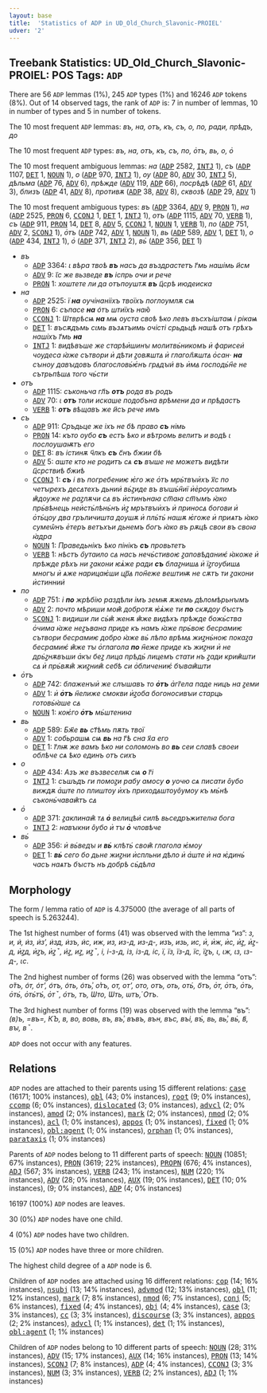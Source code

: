 ```yaml
---
layout: base
title:  'Statistics of ADP in UD_Old_Church_Slavonic-PROIEL'
udver: '2'
---
```


## Treebank Statistics: UD_Old_Church_Slavonic-PROIEL: POS Tags: `ADP`

There are 56 `ADP` lemmas (1%), 245 `ADP` types (1%) and 16246 `ADP` tokens (8%).
Out of 14 observed tags, the rank of `ADP` is: 7 in number of lemmas, 10 in number of types and 5 in number of tokens.

The 10 most frequent `ADP` lemmas: <em>въ, на, отъ, къ, съ, о, по, ради, прѣдъ, до</em>

The 10 most frequent `ADP` types:  <em>въ, на, отъ, къ, съ, по, о҅тъ, вь, о, о҅</em>

The 10 most frequent ambiguous lemmas: <em>на</em> (<tt><a href="cu_proiel-pos-ADP.html">ADP</a></tt> 2582, <tt><a href="cu_proiel-pos-INTJ.html">INTJ</a></tt> 1), <em>съ</em> (<tt><a href="cu_proiel-pos-ADP.html">ADP</a></tt> 1107, <tt><a href="cu_proiel-pos-DET.html">DET</a></tt> 1, <tt><a href="cu_proiel-pos-NOUN.html">NOUN</a></tt> 1), <em>о</em> (<tt><a href="cu_proiel-pos-ADP.html">ADP</a></tt> 970, <tt><a href="cu_proiel-pos-INTJ.html">INTJ</a></tt> 1), <em>оу</em> (<tt><a href="cu_proiel-pos-ADP.html">ADP</a></tt> 80, <tt><a href="cu_proiel-pos-ADV.html">ADV</a></tt> 30, <tt><a href="cu_proiel-pos-INTJ.html">INTJ</a></tt> 5), <em>дѣльма</em> (<tt><a href="cu_proiel-pos-ADP.html">ADP</a></tt> 76, <tt><a href="cu_proiel-pos-ADV.html">ADV</a></tt> 6), <em>прѣжде</em> (<tt><a href="cu_proiel-pos-ADV.html">ADV</a></tt> 119, <tt><a href="cu_proiel-pos-ADP.html">ADP</a></tt> 66), <em>посрѣдѣ</em> (<tt><a href="cu_proiel-pos-ADP.html">ADP</a></tt> 61, <tt><a href="cu_proiel-pos-ADV.html">ADV</a></tt> 3), <em>близъ</em> (<tt><a href="cu_proiel-pos-ADP.html">ADP</a></tt> 41, <tt><a href="cu_proiel-pos-ADV.html">ADV</a></tt> 8), <em>противѫ</em> (<tt><a href="cu_proiel-pos-ADP.html">ADP</a></tt> 38, <tt><a href="cu_proiel-pos-ADV.html">ADV</a></tt> 8), <em>сквозѣ</em> (<tt><a href="cu_proiel-pos-ADP.html">ADP</a></tt> 29, <tt><a href="cu_proiel-pos-ADV.html">ADV</a></tt> 1)

The 10 most frequent ambiguous types:  <em>въ</em> (<tt><a href="cu_proiel-pos-ADP.html">ADP</a></tt> 3364, <tt><a href="cu_proiel-pos-ADV.html">ADV</a></tt> 9, <tt><a href="cu_proiel-pos-PRON.html">PRON</a></tt> 1), <em>на</em> (<tt><a href="cu_proiel-pos-ADP.html">ADP</a></tt> 2525, <tt><a href="cu_proiel-pos-PRON.html">PRON</a></tt> 6, <tt><a href="cu_proiel-pos-CCONJ.html">CCONJ</a></tt> 1, <tt><a href="cu_proiel-pos-DET.html">DET</a></tt> 1, <tt><a href="cu_proiel-pos-INTJ.html">INTJ</a></tt> 1), <em>отъ</em> (<tt><a href="cu_proiel-pos-ADP.html">ADP</a></tt> 1115, <tt><a href="cu_proiel-pos-ADV.html">ADV</a></tt> 70, <tt><a href="cu_proiel-pos-VERB.html">VERB</a></tt> 1), <em>съ</em> (<tt><a href="cu_proiel-pos-ADP.html">ADP</a></tt> 911, <tt><a href="cu_proiel-pos-PRON.html">PRON</a></tt> 14, <tt><a href="cu_proiel-pos-DET.html">DET</a></tt> 8, <tt><a href="cu_proiel-pos-ADV.html">ADV</a></tt> 5, <tt><a href="cu_proiel-pos-CCONJ.html">CCONJ</a></tt> 1, <tt><a href="cu_proiel-pos-NOUN.html">NOUN</a></tt> 1, <tt><a href="cu_proiel-pos-VERB.html">VERB</a></tt> 1), <em>по</em> (<tt><a href="cu_proiel-pos-ADP.html">ADP</a></tt> 751, <tt><a href="cu_proiel-pos-ADV.html">ADV</a></tt> 2, <tt><a href="cu_proiel-pos-SCONJ.html">SCONJ</a></tt> 1), <em>о҅тъ</em> (<tt><a href="cu_proiel-pos-ADP.html">ADP</a></tt> 742, <tt><a href="cu_proiel-pos-ADV.html">ADV</a></tt> 1, <tt><a href="cu_proiel-pos-NOUN.html">NOUN</a></tt> 1), <em>вь</em> (<tt><a href="cu_proiel-pos-ADP.html">ADP</a></tt> 589, <tt><a href="cu_proiel-pos-ADV.html">ADV</a></tt> 1, <tt><a href="cu_proiel-pos-DET.html">DET</a></tt> 1), <em>о</em> (<tt><a href="cu_proiel-pos-ADP.html">ADP</a></tt> 434, <tt><a href="cu_proiel-pos-INTJ.html">INTJ</a></tt> 1), <em>о҅</em> (<tt><a href="cu_proiel-pos-ADP.html">ADP</a></tt> 371, <tt><a href="cu_proiel-pos-INTJ.html">INTJ</a></tt> 2), <em>вь҆</em> (<tt><a href="cu_proiel-pos-ADP.html">ADP</a></tt> 356, <tt><a href="cu_proiel-pos-DET.html">DET</a></tt> 1)


* <em>въ</em>
  * <tt><a href="cu_proiel-pos-ADP.html">ADP</a></tt> 3364: <em>ꙇ вѣра твоѣ <b>въ</b> насъ да въздрастетъ г҃мь нашімь и҃см</em>
  * <tt><a href="cu_proiel-pos-ADV.html">ADV</a></tt> 9: <em>ꙇ҃с же вьзведе <b>въ</b> іспрь очи и рече</em>
  * <tt><a href="cu_proiel-pos-PRON.html">PRON</a></tt> 1: <em>хоштете ли да отъпоуштѫ <b>въ</b> ц҃срѣ июдеиска</em>
* <em>на</em>
  * <tt><a href="cu_proiel-pos-ADP.html">ADP</a></tt> 2525: <em>ї <b>на</b> оучінанііхъ твоїхъ поглоумлѫ сѩ</em>
  * <tt><a href="cu_proiel-pos-PRON.html">PRON</a></tt> 6: <em>съпасе <b>на</b> о͑тъ штиїхъ наю̑</em>
  * <tt><a href="cu_proiel-pos-CCONJ.html">CCONJ</a></tt> 1: <em>Ѡтврѣсѩ <b>на</b> мѩ оуста своѣ ѣко левъ въсхъіштаѩ і рікаѩ</em>
  * <tt><a href="cu_proiel-pos-DET.html">DET</a></tt> 1: <em>въсѫдъмь сꙇмь възѧтъимь очісті срьдьцѣ нашѣ отъ грѣхъ нашіхъ г҃мь <b>на</b></em>
  * <tt><a href="cu_proiel-pos-INTJ.html">INTJ</a></tt> 1: <em>видѣвъше же старѣи҅шинꙑ молитвь҆никомъ и҅ фарисеи҆ чоудеса ꙗ҅же сътвори и҅ дѣти ꙁовѫштꙙ и҅ глагол҄ѫштꙙ о҅сан· <b>на</b> сꙑноу давꙑдовъ благословь҆ѥ҅нъ грꙙдꙑи҆ въ и҅мꙙ господь҆н҄е не сътрьпѣшꙙ того чь҆сти</em>
* <em>отъ</em>
  * <tt><a href="cu_proiel-pos-ADP.html">ADP</a></tt> 1115: <em>съконьча гл҃ъ <b>отъ</b> рода въ родъ</em>
  * <tt><a href="cu_proiel-pos-ADV.html">ADV</a></tt> 70: <em>ꙇ <b>отъ</b> толи искаше подобъна врѣмени да и прѣдастъ</em>
  * <tt><a href="cu_proiel-pos-VERB.html">VERB</a></tt> 1: <em><b>отъ</b> вѣщавъ же и҃съ рече имъ</em>
* <em>съ</em>
  * <tt><a href="cu_proiel-pos-ADP.html">ADP</a></tt> 911: <em>Сръдьце же іхъ не бѣ право <b>съ</b> німь</em>
  * <tt><a href="cu_proiel-pos-PRON.html">PRON</a></tt> 14: <em>къто оубо <b>съ</b> естъ ѣко и вѣтромь велитъ и водѣ ꙇ послоушаѭтъ его</em>
  * <tt><a href="cu_proiel-pos-DET.html">DET</a></tt> 8: <em>въ істинѫ ч҃лкъ <b>съ</b> с҃нъ б҃жии бѣ</em>
  * <tt><a href="cu_proiel-pos-ADV.html">ADV</a></tt> 5: <em>аште кто не родитъ сѧ <b>съ</b> вꙑше не можетъ видѣти ц҃срствиѣ б҃жиѣ</em>
  * <tt><a href="cu_proiel-pos-CCONJ.html">CCONJ</a></tt> 1: <em><b>съ</b> і въ погребениѥ ѥ҅го же о҅тъ мрь҆твꙑи҅хъ х꙯с по четꙑрехъ десꙙтехъ дьнии҆ вь҆ꙁиде въ вꙑшь҆н҄иї и҅е҅роусалимъ ѭ̑доуже не раꙁлѫчи сꙙ въ и҅стинънаꙗ ст꙯аꙗ ст꙯ꙑмъ ꙗ҅ко прь҆вѣнець неи҅сть҆лѣнь҆нъ и҅ꙁ мрътвꙑи҅хъ и҅ приносꙙ богови и҅ о҅ть҆цоу два гръличишта доушѫ и҅ пль҆ть҆ нашѫ ѥ҅гоже и҅ приѧтъ ꙗ҅ко сумеѡ̑нъ е҅теръ ветъхъи дьнемъ богъ ꙗ҅ко въ рѫцѣ свои въ своꙗ ꙗ҅дра</em>
  * <tt><a href="cu_proiel-pos-NOUN.html">NOUN</a></tt> 1: <em>Праведьнікъ ѣко пінікъ <b>съ</b> провьтетъ</em>
  * <tt><a href="cu_proiel-pos-VERB.html">VERB</a></tt> 1: <em>нѣстъ о҄утаило сꙙ насъ нечь҆стивоѥ ꙁаповѣданиѥ҆ ꙗ҅коже и҅ прѣжде рѣхъ ни ꙁакони ѥѧ҅же ради <b>съ</b> блаꙁнишꙙ и҅ їꙁгоубишꙙ многꙑ и҅ ѧже нарицаѥ҅ши цр꙯ꙙ пон҄еже вештиѭ не сѫтъ ти ꙁакони и҅стиннии҆</em>
* <em>по</em>
  * <tt><a href="cu_proiel-pos-ADP.html">ADP</a></tt> 751: <em>і <b>по</b> жрѣбію раздѣли імъ земѭ ѫжемь дѣломѣрьнꙑмъ</em>
  * <tt><a href="cu_proiel-pos-ADV.html">ADV</a></tt> 2: <em>почто мѣриши моѭ̑ добротѫ ѥ҅ѧ҅же ти <b>по</b> скѫдоу бꙑстъ</em>
  * <tt><a href="cu_proiel-pos-SCONJ.html">SCONJ</a></tt> 1: <em>видиши ли сь҆ѭ̑ женѫ ѭ̑же видѣхъ прѣжде божь҆ства о҅чима ꙗ҅же неꙁъвана приде къ намъ ꙗ҅же прь҆воѥ бесрамиѥ сътвори бесрамиѥ добро ꙗ҅же вь҆ лѣпо врѣмꙙ жиꙁнь҆ноѥ покаꙁа бесрамиѥ҆ ѭ̑же тꙑ о҅глагола <b>по</b> н҄еже приде къ жиꙁни и҅ не дрь҆ꙁнѫвъши а҅кꙑ беꙁ лица прѣдь҆ лицемъ стати нъ ꙁади криѭ̑шти сꙙ и҅ прь҆вѫѭ̑ жиꙁниѭ̑ себѣ си о҅бличениѥ҆ бꙑваѭ̑шти</em>
* <em>о҅тъ</em>
  * <tt><a href="cu_proiel-pos-ADP.html">ADP</a></tt> 742: <em>блаженꙑи҅ же слꙑшавъ то <b>о҅тъ</b> а҅гг҄ела паде ницъ на ꙁеми</em>
  * <tt><a href="cu_proiel-pos-ADV.html">ADV</a></tt> 1: <em>и҅ <b>о҅тъ</b> н҄елиже смокви и҅ꙁоба богоносивꙑи старць готовь҆ꙗ҅ше сꙙ</em>
  * <tt><a href="cu_proiel-pos-NOUN.html">NOUN</a></tt> 1: <em>коѥ҅го <b>о҅тъ</b> мь҆штениꙗ</em>
* <em>вь</em>
  * <tt><a href="cu_proiel-pos-ADP.html">ADP</a></tt> 589: <em>Бж҃е <b>вь</b> ст҃ѣмь пѫть твої</em>
  * <tt><a href="cu_proiel-pos-ADV.html">ADV</a></tt> 1: <em>собьрашѩ сѩ <b>вь</b> на г҃ѣ сна х҃а его</em>
  * <tt><a href="cu_proiel-pos-DET.html">DET</a></tt> 1: <em>г҃лѭ же вамъ ѣко ни соломонъ во <b>вь</b> сеи славѣ своеи облѣче сѧ ѣко единъ отъ сихъ</em>
* <em>о</em>
  * <tt><a href="cu_proiel-pos-ADP.html">ADP</a></tt> 434: <em>Азъ же възвеселѭ сѩ <b>о</b> г҃і</em>
  * <tt><a href="cu_proiel-pos-INTJ.html">INTJ</a></tt> 1: <em>съшъдъ ги помоꙁи рабу амосу <b>о</b> уочю сѧ писати о̑убо виждѫ а҅ште по плиштоу и҅хъ приходꙙштоуо̑умоу къ мь҆нѣ съконь҆чаваѭ̑тъ сꙙ</em>
* <em>о҅</em>
  * <tt><a href="cu_proiel-pos-ADP.html">ADP</a></tt> 371: <em>ꙁаклинаѭ̑ тꙙ <b>о҅</b> велицѣи҆ силѣ вьседръжителꙗ бога</em>
  * <tt><a href="cu_proiel-pos-INTJ.html">INTJ</a></tt> 2: <em>навꙑкни о̑убо и҅ тꙑ <b>о҅</b> чловѣче</em>
* <em>вь҆</em>
  * <tt><a href="cu_proiel-pos-ADP.html">ADP</a></tt> 356: <em>и҅ вь҆ведꙑ и <b>вь҆</b> клѣть҆ своѭ̑ глагола ѥ҅моу</em>
  * <tt><a href="cu_proiel-pos-DET.html">DET</a></tt> 1: <em><b>вь҆</b> сего бо дьне жиꙁни и҅спльни дѣло и҅ а҅ште и҅ на ѥ҅динь҆ часъ наѧтъ бꙑстъ нъ добрѣ сь҆дѣла</em>

## Morphology

The form / lemma ratio of `ADP` is 4.375000 (the average of all parts of speech is 5.263244).

The 1st highest number of forms (41) was observed with the lemma “из”: <em>з, и, и͑, и͑з, и͑зʼ, и͑зд, и͑зъ, и͑с, иж, из, из-д, из-д-, изъ, изь, ис, и҅, и҅ж, и҅с, и҅ꙁ, и҅ꙁ-д, и҅ꙁд, и҅ꙁъ, и҅ꙁꙿ, и҆ꙁ, иꙁ, иꙁꙿ, і, і-з-д, із, із-д, іс, ї, їз, їз-д, їс, їꙁъ, ꙇ, ꙇж, ꙇз, ꙇз-д-, ꙇс</em>.

The 2nd highest number of forms (26) was observed with the lemma “отъ”: <em>о̆тъ, о͑т, о͑тʼ, о͑тъ, о͑ть, о͑ть͗, о͗тъ, от, отʼ, ото, отъ, оть, оть҆, о҃тъ, о҅т, о҅тъ, о҅ть, о҅ть҆, о҅ть҆тъ҆, о҅тꙿ, о҆тъ, тъ, Ѡто, Ѡть, ѡтъ, ҆Отъ</em>.

The 3rd highest number of forms (19) was observed with the lemma “въ”: <em>(в)ъ, =въ=, КЪ, в, во, вовь, въ, въ͗, въвъ, вън, въс, въі, въ҆, вь, вь͗, вь҆, в҃, вꙑ, вꙿ</em>.

`ADP` does not occur with any features.


## Relations

`ADP` nodes are attached to their parents using 15 different relations: <tt><a href="cu_proiel-dep-case.html">case</a></tt> (16171; 100% instances), <tt><a href="cu_proiel-dep-obl.html">obl</a></tt> (43; 0% instances), <tt><a href="cu_proiel-dep-root.html">root</a></tt> (9; 0% instances), <tt><a href="cu_proiel-dep-ccomp.html">ccomp</a></tt> (6; 0% instances), <tt><a href="cu_proiel-dep-dislocated.html">dislocated</a></tt> (3; 0% instances), <tt><a href="cu_proiel-dep-advcl.html">advcl</a></tt> (2; 0% instances), <tt><a href="cu_proiel-dep-amod.html">amod</a></tt> (2; 0% instances), <tt><a href="cu_proiel-dep-mark.html">mark</a></tt> (2; 0% instances), <tt><a href="cu_proiel-dep-nmod.html">nmod</a></tt> (2; 0% instances), <tt><a href="cu_proiel-dep-acl.html">acl</a></tt> (1; 0% instances), <tt><a href="cu_proiel-dep-appos.html">appos</a></tt> (1; 0% instances), <tt><a href="cu_proiel-dep-fixed.html">fixed</a></tt> (1; 0% instances), <tt><a href="cu_proiel-dep-obl-agent.html">obl:agent</a></tt> (1; 0% instances), <tt><a href="cu_proiel-dep-orphan.html">orphan</a></tt> (1; 0% instances), <tt><a href="cu_proiel-dep-parataxis.html">parataxis</a></tt> (1; 0% instances)

Parents of `ADP` nodes belong to 11 different parts of speech: <tt><a href="cu_proiel-pos-NOUN.html">NOUN</a></tt> (10851; 67% instances), <tt><a href="cu_proiel-pos-PRON.html">PRON</a></tt> (3619; 22% instances), <tt><a href="cu_proiel-pos-PROPN.html">PROPN</a></tt> (676; 4% instances), <tt><a href="cu_proiel-pos-ADJ.html">ADJ</a></tt> (567; 3% instances), <tt><a href="cu_proiel-pos-VERB.html">VERB</a></tt> (243; 1% instances), <tt><a href="cu_proiel-pos-NUM.html">NUM</a></tt> (220; 1% instances), <tt><a href="cu_proiel-pos-ADV.html">ADV</a></tt> (28; 0% instances), <tt><a href="cu_proiel-pos-AUX.html">AUX</a></tt> (19; 0% instances), <tt><a href="cu_proiel-pos-DET.html">DET</a></tt> (10; 0% instances),  (9; 0% instances), <tt><a href="cu_proiel-pos-ADP.html">ADP</a></tt> (4; 0% instances)

16197 (100%) `ADP` nodes are leaves.

30 (0%) `ADP` nodes have one child.

4 (0%) `ADP` nodes have two children.

15 (0%) `ADP` nodes have three or more children.

The highest child degree of a `ADP` node is 6.

Children of `ADP` nodes are attached using 16 different relations: <tt><a href="cu_proiel-dep-cop.html">cop</a></tt> (14; 16% instances), <tt><a href="cu_proiel-dep-nsubj.html">nsubj</a></tt> (13; 14% instances), <tt><a href="cu_proiel-dep-advmod.html">advmod</a></tt> (12; 13% instances), <tt><a href="cu_proiel-dep-obl.html">obl</a></tt> (11; 12% instances), <tt><a href="cu_proiel-dep-mark.html">mark</a></tt> (7; 8% instances), <tt><a href="cu_proiel-dep-nmod.html">nmod</a></tt> (6; 7% instances), <tt><a href="cu_proiel-dep-conj.html">conj</a></tt> (5; 6% instances), <tt><a href="cu_proiel-dep-fixed.html">fixed</a></tt> (4; 4% instances), <tt><a href="cu_proiel-dep-obj.html">obj</a></tt> (4; 4% instances), <tt><a href="cu_proiel-dep-case.html">case</a></tt> (3; 3% instances), <tt><a href="cu_proiel-dep-cc.html">cc</a></tt> (3; 3% instances), <tt><a href="cu_proiel-dep-discourse.html">discourse</a></tt> (3; 3% instances), <tt><a href="cu_proiel-dep-appos.html">appos</a></tt> (2; 2% instances), <tt><a href="cu_proiel-dep-advcl.html">advcl</a></tt> (1; 1% instances), <tt><a href="cu_proiel-dep-det.html">det</a></tt> (1; 1% instances), <tt><a href="cu_proiel-dep-obl-agent.html">obl:agent</a></tt> (1; 1% instances)

Children of `ADP` nodes belong to 10 different parts of speech: <tt><a href="cu_proiel-pos-NOUN.html">NOUN</a></tt> (28; 31% instances), <tt><a href="cu_proiel-pos-ADV.html">ADV</a></tt> (15; 17% instances), <tt><a href="cu_proiel-pos-AUX.html">AUX</a></tt> (14; 16% instances), <tt><a href="cu_proiel-pos-PRON.html">PRON</a></tt> (13; 14% instances), <tt><a href="cu_proiel-pos-SCONJ.html">SCONJ</a></tt> (7; 8% instances), <tt><a href="cu_proiel-pos-ADP.html">ADP</a></tt> (4; 4% instances), <tt><a href="cu_proiel-pos-CCONJ.html">CCONJ</a></tt> (3; 3% instances), <tt><a href="cu_proiel-pos-NUM.html">NUM</a></tt> (3; 3% instances), <tt><a href="cu_proiel-pos-VERB.html">VERB</a></tt> (2; 2% instances), <tt><a href="cu_proiel-pos-ADJ.html">ADJ</a></tt> (1; 1% instances)

